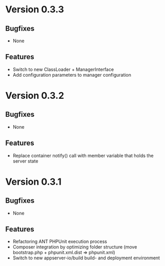 # Version 0.3.3

## Bugfixes

* None

## Features

* Switch to new ClassLoader + ManagerInterface
* Add configuration parameters to manager configuration

# Version 0.3.2

## Bugfixes

* None

## Features

* Replace container notify() call with member variable that holds the server state

# Version 0.3.1

## Bugfixes

* None

## Features

* Refactoring ANT PHPUnit execution process
* Composer integration by optimizing folder structure (move bootstrap.php + phpunit.xml.dist => phpunit.xml)
* Switch to new appserver-io/build build- and deployment environment